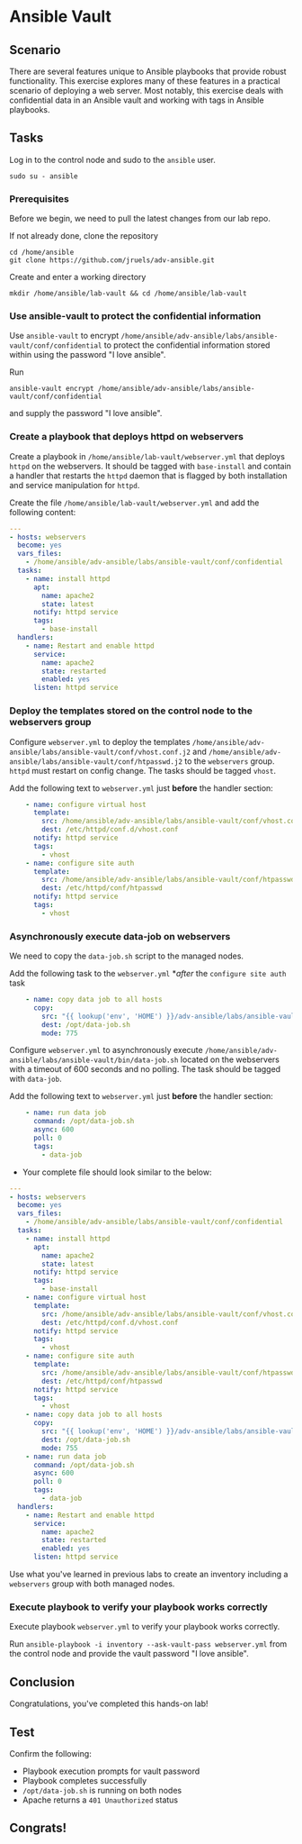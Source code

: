 # Ansible Vault

## Scenario

There are several features unique to Ansible playbooks that provide robust functionality. This exercise explores many of these features in a practical scenario of deploying a web server. Most notably, this exercise deals with confidential data in an Ansible vault and working with tags in Ansible playbooks.

## Tasks

Log in to the control node and sudo to the `ansible` user.
 ```
 sudo su - ansible
 ```

### Prerequisites

Before we begin, we need to pull the latest changes from our lab repo.

If not already done, clone the repository

```
cd /home/ansible
git clone https://github.com/jruels/adv-ansible.git
```



Create and enter a working directory

 ```
mkdir /home/ansible/lab-vault && cd /home/ansible/lab-vault
 ```



### Use ansible-vault to protect the confidential information

Use `ansible-vault` to encrypt `/home/ansible/adv-ansible/labs/ansible-vault/conf/confidential` to protect the confidential information stored within using the password "I love ansible".

Run 
```
ansible-vault encrypt /home/ansible/adv-ansible/labs/ansible-vault/conf/confidential
``` 
and supply the password "I love ansible".

### Create a playbook that deploys httpd on webservers

Create a playbook in `/home/ansible/lab-vault/webserver.yml` that deploys `httpd` on the webservers. It should be tagged with `base-install` and contain a handler that restarts the `httpd` daemon that is flagged by both installation and service manipulation for `httpd`.

Create the file `/home/ansible/lab-vault/webserver.yml` and add the following content:

```yaml
---
- hosts: webservers
  become: yes
  vars_files:
    - /home/ansible/adv-ansible/labs/ansible-vault/conf/confidential
  tasks:
    - name: install httpd
      apt:
        name: apache2
        state: latest
      notify: httpd service
      tags:
        - base-install
  handlers:
    - name: Restart and enable httpd
      service:
        name: apache2
        state: restarted
        enabled: yes
      listen: httpd service
```

### Deploy the templates stored on the control node to the webservers group

Configure `webserver.yml` to deploy the templates `/home/ansible/adv-ansible/labs/ansible-vault/conf/vhost.conf.j2` and `/home/ansible/adv-ansible/labs/ansible-vault/conf/htpasswd.j2` to the `webservers` group. `httpd` must restart on config change. The tasks should be tagged `vhost`.

Add the following text to `webserver.yml` just **before** the handler section:

```yaml
    - name: configure virtual host
      template:
        src: /home/ansible/adv-ansible/labs/ansible-vault/conf/vhost.conf.j2
        dest: /etc/httpd/conf.d/vhost.conf
      notify: httpd service
      tags:
        - vhost
    - name: configure site auth
      template:
        src: /home/ansible/adv-ansible/labs/ansible-vault/conf/htpasswd.j2
        dest: /etc/httpd/conf/htpasswd
      notify: httpd service
      tags:
        - vhost
```

### Asynchronously execute data-job on webservers

We need to copy the `data-job.sh` script to the managed nodes. 

Add the following task to the `webserver.yml` **after* the `configure site auth` task

```yaml
    - name: copy data job to all hosts
      copy:
        src: "{{ lookup('env', 'HOME') }}/adv-ansible/labs/ansible-vault/bin/data-job.sh"
        dest: /opt/data-job.sh
        mode: 775
```

Configure `webserver.yml` to asynchronously execute `/home/ansible/adv-ansible/labs/ansible-vault/bin/data-job.sh` located on the webservers with a timeout of 600 seconds and no polling. The task should be tagged with `data-job`.

Add the following text to `webserver.yml` just **before** the handler section:

```yaml
    - name: run data job
      command: /opt/data-job.sh
      async: 600
      poll: 0
      tags:
        - data-job
```

- Your complete file should look similar to the below:

```yaml
---
- hosts: webservers
  become: yes
  vars_files:
    - /home/ansible/adv-ansible/labs/ansible-vault/conf/confidential
  tasks:
    - name: install httpd
      apt:
        name: apache2
        state: latest
      notify: httpd service
      tags:
        - base-install
    - name: configure virtual host
      template:
        src: /home/ansible/adv-ansible/labs/ansible-vault/conf/vhost.conf.j2
        dest: /etc/httpd/conf.d/vhost.conf
      notify: httpd service
      tags:
        - vhost
    - name: configure site auth
      template:
        src: /home/ansible/adv-ansible/labs/ansible-vault/conf/htpasswd.j2
        dest: /etc/httpd/conf/htpasswd
      notify: httpd service
      tags:
        - vhost
    - name: copy data job to all hosts
      copy:
        src: "{{ lookup('env', 'HOME') }}/adv-ansible/labs/ansible-vault/bin/data-job.sh"
        dest: /opt/data-job.sh
        mode: 755
    - name: run data job
      command: /opt/data-job.sh
      async: 600
      poll: 0
      tags:
        - data-job
  handlers:
    - name: Restart and enable httpd
      service:
        name: apache2
        state: restarted
        enabled: yes
      listen: httpd service
```

Use what you've learned in previous labs to create an inventory including a `webservers` group with both managed nodes.

### Execute playbook to verify your playbook works correctly

Execute playbook `webserver.yml` to verify your playbook works correctly.

Run `ansible-playbook -i inventory --ask-vault-pass webserver.yml` from the control node and provide the vault password "I love ansible".

## Conclusion

Congratulations, you've completed this hands-on lab!

## Test
Confirm the following: 
* Playbook execution prompts for vault password
* Playbook completes successfully
* `/opt/data-job.sh` is running on both nodes
* Apache returns a `401 Unauthorized` status

## Congrats!
